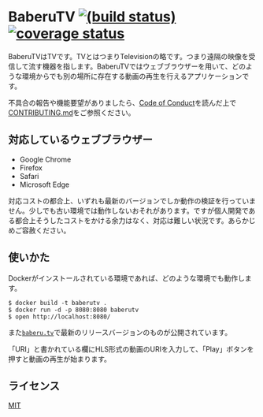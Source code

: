 # BaberuTV [![(build status)](https://circleci.com/gh/baberutv/baberutv.svg?style=shield)](https://circleci.com/gh/baberutv/baberutv/tree/master) [![coverage status](https://coveralls.io/repos/github/baberutv/baberutv/badge.svg?branch=master)](https://coveralls.io/github/baberutv/baberutv?branch=master)

BaberuTVはTVです。TVとはつまりTelevisionの略です。つまり遠隔の映像を受信して流す機器を指します。BaberuTVではウェブブラウザーを用いて、どのような環境からでも別の場所に存在する動画の再生を行えるアプリケーションです。

不具合の報告や機能要望がありましたら、[Code of Conduct](/CODE_OF_CONDUCT.md)を読んだ上で[CONTRIBUTING.md](/CONTRIBUTING.md)をご参照ください。

## 対応しているウェブブラウザー

- Google Chrome
- Firefox
- Safari
- Microsoft Edge

対応コストの都合上、いずれも最新のバージョンでしか動作の検証を行っていません。少しでも古い環境では動作しないおそれがあります。ですが個人開発である都合上そうしたコストをかける余力はなく、対応は難しい状況です。あらかじめご容赦ください。

## 使いかた

Dockerがインストールされている環境であれば、どのような環境でも動作します。

```shell
$ docker build -t baberutv .
$ docker run -d -p 8080:8080 baberutv
$ open http://localhost:8080/
```

また[`baberu.tv`](https://baberu.tv/)で最新のリリースバージョンのものが公開されています。

「URI」と書かれている欄にHLS形式の動画のURIを入力して、「Play」ボタンを押すと動画の再生が始まります。

## ライセンス

[MIT](LICENSE)
